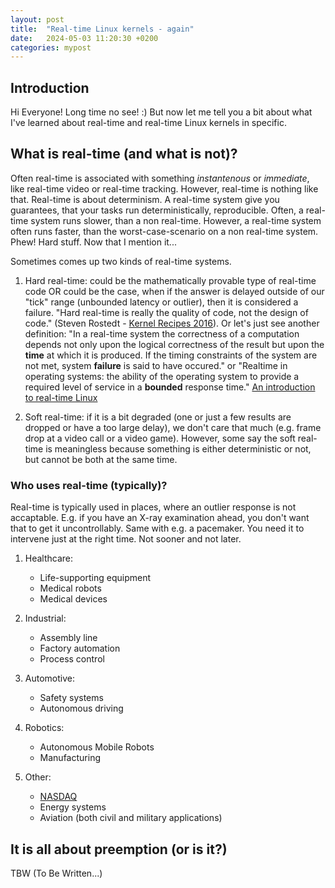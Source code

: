```yaml
---
layout: post
title:  "Real-time Linux kernels - again"
date:   2024-05-03 11:20:30 +0200
categories: mypost
---
```


## Introduction

Hi Everyone! Long time no see! :) But now let me tell you a bit about what I've learned about real-time and real-time Linux kernels in specific.

## What is real-time (and what is not)?

Often real-time is associated with something *instantenous* or *immediate*, like real-time video or real-time tracking. However, real-time is nothing like that. Real-time is about determinism. A real-time system give you guarantees, that your tasks run deterministically, reproducible. Often, a real-time system runs slower, than a non real-time. However, a real-time system often runs faster, than the worst-case-scenario on a non real-time system. Phew! Hard stuff. Now that I mention it...

Sometimes comes up two kinds of real-time systems.

1. Hard real-time: could be the mathematically provable type of real-time code OR could be the case, when if the answer is delayed outside of our "tick" range (unbounded latency or outlier), then it is considered a failure. "Hard real-time is really the quality of code, not the design of code." (Steven Rostedt - [Kernel Recipes 2016][who-needs-real-time]). Or let's just see another definition: "In a real-time system the correctness of a computation depends not only upon the logical correctness of the result but upon the **time** at which it is produced. If the timing constraints of the system are not met, system **failure** is said to have occured." or "Realtime in operating systems: the ability of the operating system to provide a required level of service in a **bounded** response time." [An introduction to real-time Linux][ubuntu-intro-to-real-time-linux]

2. Soft real-time: if it is a bit degraded (one or just a few results are dropped or have a too large delay), we don't care that much (e.g. frame drop at a video call or a video game). However, some say the soft real-time is meaningless because something is either deterministic or not, but cannot be both at the same time.

### Who uses real-time (typically)?

Real-time is typically used in places, where an outlier response is not accaptable. E.g. if you have an X-ray examination ahead, you don't want that to get it uncontrollably. Same with e.g. a pacemaker. You need it to intervene just at the right time. Not sooner and not later.

1. Healthcare:
    * Life-supporting equipment
    * Medical robots
    * Medical devices

2. Industrial:
    * Assembly line
    * Factory automation
    * Process control

3. Automotive:
    * Safety systems
    * Autonomous driving

4. Robotics:
    * Autonomous Mobile Robots
    * Manufacturing

5. Other:
    * [NASDAQ](https://www.nasdaq.com/)
    * Energy systems
    * Aviation (both civil and military applications)

## It is all about preemption (or is it?)

TBW (To Be Written...)

[rtai]: https://www.rtai.org
[xenomai]: https://www.xenomai.org
[who-needs-real-time]: https://www.youtube.com/watch?v=4UY7hQjEW34
[ubuntu-intro-to-real-time-linux]: https://www.youtube.com/watch?v=-wAo6bWh4jM